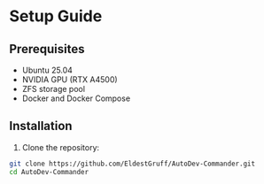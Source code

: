# Setup Guide

## Prerequisites
- Ubuntu 25.04
- NVIDIA GPU (RTX A4500)
- ZFS storage pool
- Docker and Docker Compose

## Installation

1. Clone the repository:
```bash
git clone https://github.com/EldestGruff/AutoDev-Commander.git
cd AutoDev-Commander

